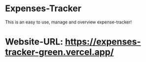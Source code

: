 # Expenses-Tracker
This is an easy to use, manage and overview expense-tracker!

# Website-URL: https://expenses-tracker-green.vercel.app/
